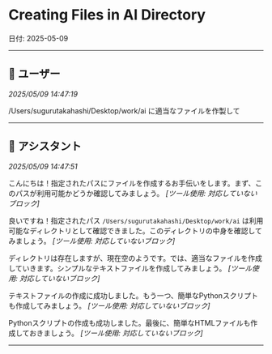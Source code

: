 # Creating Files in AI Directory

日付: 2025-05-09

---

## 👤 ユーザー
*2025/05/09 14:47:19*

/Users/sugurutakahashi/Desktop/work/ai に適当なファイルを作製して

---

## 🤖 アシスタント
*2025/05/09 14:47:51*

こんにちは！指定されたパスにファイルを作成するお手伝いをします。まず、このパスが利用可能かどうか確認してみましょう。
*[ツール使用: 対応していないブロック]*



良いですね！指定されたパス `/Users/sugurutakahashi/Desktop/work/ai` は利用可能なディレクトリとして確認できました。このディレクトリの中身を確認してみましょう。
*[ツール使用: 対応していないブロック]*



ディレクトリは存在しますが、現在空のようです。では、適当なファイルを作成していきます。シンプルなテキストファイルを作成してみましょう。
*[ツール使用: 対応していないブロック]*



テキストファイルの作成に成功しました。もう一つ、簡単なPythonスクリプトも作成してみましょう。
*[ツール使用: 対応していないブロック]*



Pythonスクリプトの作成も成功しました。最後に、簡単なHTMLファイルも作成しておきましょう。
*[ツール使用: 対応していないブロック]*

---
